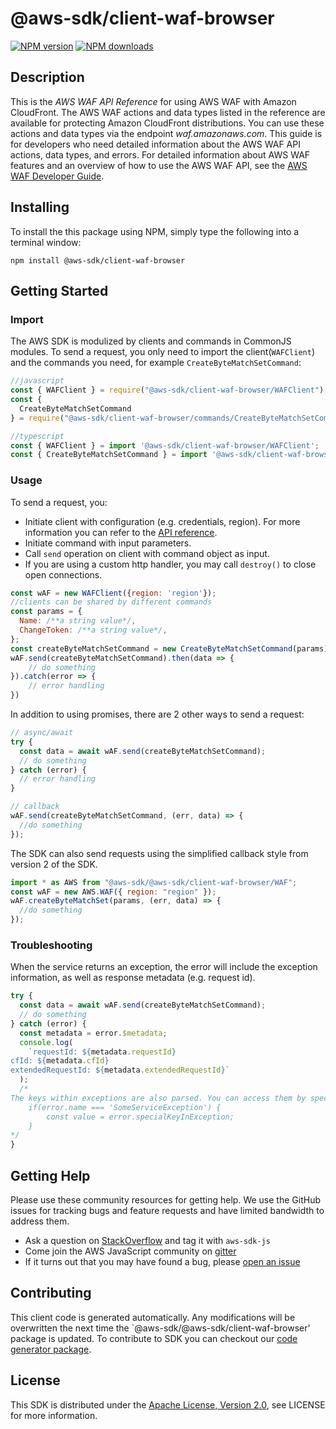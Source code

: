 # @aws-sdk/client-waf-browser

[![NPM version](https://img.shields.io/npm/v/@aws-sdk/client-waf-browser/preview.svg)](https://www.npmjs.com/package/@aws-sdk/client-waf-browser)
[![NPM downloads](https://img.shields.io/npm/dm/@aws-sdk/client-waf-browser.svg)](https://www.npmjs.com/package/@aws-sdk/client-waf-browser)

## Description

<p>This is the <i>AWS WAF API Reference</i> for using AWS WAF with Amazon CloudFront. The AWS WAF actions and data types listed in the reference are available for protecting Amazon CloudFront distributions. You can use these actions and data types via the endpoint <i>waf.amazonaws.com</i>. This guide is for developers who need detailed information about the AWS WAF API actions, data types, and errors. For detailed information about AWS WAF features and an overview of how to use the AWS WAF API, see the <a href="https://docs.aws.amazon.com/waf/latest/developerguide/">AWS WAF Developer Guide</a>.</p>

## Installing

To install the this package using NPM, simply type the following into a terminal window:

```
npm install @aws-sdk/client-waf-browser
```

## Getting Started

### Import

The AWS SDK is modulized by clients and commands in CommonJS modules. To send a request, you only need to import the client(`WAFClient`) and the commands you need, for example `CreateByteMatchSetCommand`:

```javascript
//javascript
const { WAFClient } = require("@aws-sdk/client-waf-browser/WAFClient");
const {
  CreateByteMatchSetCommand
} = require("@aws-sdk/client-waf-browser/commands/CreateByteMatchSetCommand");
```

```javascript
//typescript
const { WAFClient } = import '@aws-sdk/client-waf-browser/WAFClient';
const { CreateByteMatchSetCommand } = import '@aws-sdk/client-waf-browser/commands/CreateByteMatchSetCommand';
```

### Usage

To send a request, you:

- Initiate client with configuration (e.g. credentials, region). For more information you can refer to the [API reference][].
- Initiate command with input parameters.
- Call `send` operation on client with command object as input.
- If you are using a custom http handler, you may call `destroy()` to close open connections.

```javascript
const wAF = new WAFClient({region: 'region'});
//clients can be shared by different commands
const params = {
  Name: /**a string value*/,
  ChangeToken: /**a string value*/,
};
const createByteMatchSetCommand = new CreateByteMatchSetCommand(params);
wAF.send(createByteMatchSetCommand).then(data => {
    // do something
}).catch(error => {
    // error handling
})
```

In addition to using promises, there are 2 other ways to send a request:

```javascript
// async/await
try {
  const data = await wAF.send(createByteMatchSetCommand);
  // do something
} catch (error) {
  // error handling
}
```

```javascript
// callback
wAF.send(createByteMatchSetCommand, (err, data) => {
  //do something
});
```

The SDK can also send requests using the simplified callback style from version 2 of the SDK.

```javascript
import * as AWS from "@aws-sdk/@aws-sdk/client-waf-browser/WAF";
const wAF = new AWS.WAF({ region: "region" });
wAF.createByteMatchSet(params, (err, data) => {
  //do something
});
```

### Troubleshooting

When the service returns an exception, the error will include the exception information, as well as response metadata (e.g. request id).

```javascript
try {
  const data = await wAF.send(createByteMatchSetCommand);
  // do something
} catch (error) {
  const metadata = error.$metadata;
  console.log(
    `requestId: ${metadata.requestId}
cfId: ${metadata.cfId}
extendedRequestId: ${metadata.extendedRequestId}`
  );
  /*
The keys within exceptions are also parsed. You can access them by specifying exception names:
    if(error.name === 'SomeServiceException') {
        const value = error.specialKeyInException;
    }
*/
}
```

## Getting Help

Please use these community resources for getting help. We use the GitHub issues for tracking bugs and feature requests and have limited bandwidth to address them.

- Ask a question on [StackOverflow](https://stackoverflow.com/questions/tagged/aws-sdk-js) and tag it with `aws-sdk-js`
- Come join the AWS JavaScript community on [gitter](https://gitter.im/aws/aws-sdk-js-v3)
- If it turns out that you may have found a bug, please [open an issue](https://github.com/aws/aws-sdk-js-v3/issues)

## Contributing

This client code is generated automatically. Any modifications will be overwritten the next time the `@aws-sdk/@aws-sdk/client-waf-browser' package is updated. To contribute to SDK you can checkout our [code generator package][].

## License

This SDK is distributed under the
[Apache License, Version 2.0](http://www.apache.org/licenses/LICENSE-2.0),
see LICENSE for more information.

[code generator package]: https://github.com/aws/aws-sdk-js-v3/tree/master/packages/service-types-generator
[api reference]: https://docs.aws.amazon.com/AWSJavaScriptSDK/latest/
